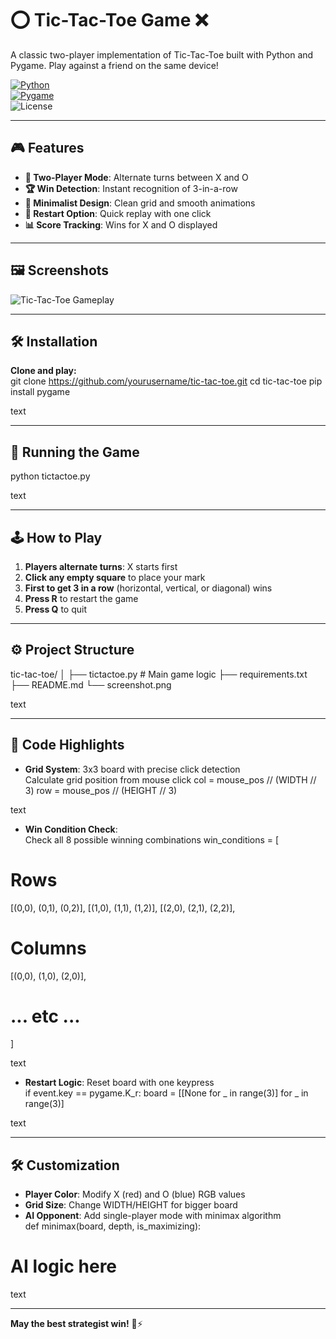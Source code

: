 # ⭕ Tic-Tac-Toe Game ❌  
A classic two-player implementation of Tic-Tac-Toe built with Python and Pygame. Play against a friend on the same device!

[![Python](https://img.shields.io/badge/Python-3.7%2B-blue?logo=python)](https://python.org)  
[![Pygame](https://img.shields.io/badge/Pygame-2.0%2B-green?logo=python)](https://pygame.org)  
![License](https://img.shields.io/badge/License-MIT-red)

---

## 🎮 Features  
- **👥 Two-Player Mode**: Alternate turns between X and O  
- **🏆 Win Detection**: Instant recognition of 3-in-a-row  
- **🎨 Minimalist Design**: Clean grid and smooth animations  
- **🔄 Restart Option**: Quick replay with one click  
- **📊 Score Tracking**: Wins for X and O displayed  

---

## 🖼️ Screenshots  
![Tic-Tac-Toe Gameplay](screenshot.png)  

---

## 🛠️ Installation  
**Clone and play:**  
git clone https://github.com/yourusername/tic-tac-toe.git
cd tic-tac-toe
pip install pygame

text

---

## 🚀 Running the Game  
python tictactoe.py

text

---

## 🕹️ How to Play  
1. **Players alternate turns**: X starts first  
2. **Click any empty square** to place your mark  
3. **First to get 3 in a row** (horizontal, vertical, or diagonal) wins  
4. **Press R** to restart the game  
5. **Press Q** to quit  

---

## ⚙️ Project Structure  
tic-tac-toe/
│
├── tictactoe.py # Main game logic
├── requirements.txt
├── README.md
└── screenshot.png 

text

---

## 🧠 Code Highlights  
- **Grid System**: 3x3 board with precise click detection  
Calculate grid position from mouse click
col = mouse_pos // (WIDTH // 3)
row = mouse_pos // (HEIGHT // 3)

text
- **Win Condition Check**:  
Check all 8 possible winning combinations
win_conditions = [
# Rows
[(0,0), (0,1), (0,2)],
[(1,0), (1,1), (1,2)],
[(2,0), (2,1), (2,2)],
# Columns
[(0,0), (1,0), (2,0)],
# ... etc ...
]

text
- **Restart Logic**: Reset board with one keypress  
if event.key == pygame.K_r:
board = [[None for _ in range(3)] for _ in range(3)]

text

---

## 🛠️ Customization  
- **Player Color**: Modify X (red) and O (blue) RGB values  
- **Grid Size**: Change WIDTH/HEIGHT for bigger board  
- **AI Opponent**: Add single-player mode with minimax algorithm  
def minimax(board, depth, is_maximizing):
# AI logic here

text

---

**May the best strategist win!** 🧠⚡
